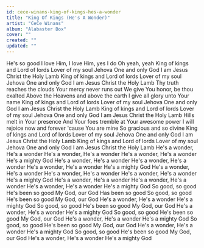 ```yaml
---
id: cece-winans-king-of-kings-hes-a-wonder
title: "King Of Kings (He's A Wonder)"
artist: "CeCe Winans"
album: "Alabaster Box"
cover: ""
created: ""
updated: ""
---
```


He's so good
I love Him, I love Him, yes I do
Oh yeah, yeah
King of kings and Lord of lords
Lover of my soul Jehova
One and only God I am
Jesus Christ the Holy Lamb
King of kings and Lord of lords
Lover of my soul Jehova
One and only God I am
Jesus Christ the Holy Lamb
Thy truth reaches the clouds
Your mercy never runs out
We give You honor, be thou exalted
Above the Heavens and above the earth
I give all glory unto Your name
King of kings and Lord of lords
Lover of my soul Jehova
One and only God I am
Jesus Christ the Holy Lamb
King of kings and Lord of lords
Lover of my soul Jehova
One and only God I am
Jesus Christ the Holy Lamb
Hills melt in Your presence
And Your foes tremble at Your awesome power
I will rejoice now and forever 'cause You are mine
So gracious and so divine
King of kings and Lord of lords
Lover of my soul Jehova
One and only God I am
Jesus Christ the Holy Lamb
King of kings and Lord of lords
Lover of my soul Jehova
One and only God I am
Jesus Christ the Holy Lamb
He's a wonder, He's a wonder
He's a wonder, He's a wonder
He's a wonder, He's a wonder
He's a mighty God
He's a wonder, He's a wonder
He's a wonder, He's a wonder
He's a wonder, He's a wonder
He's a mighty God
He's a wonder, He's a wonder
He's a wonder, He's a wonder
He's a wonder, He's a wonder
He's a mighty God
He's a wonder, He's a wonder
He's a wonder, He's a wonder
He's a wonder, He's a wonder
He's a mighty God
So good, so good
He's been so good
My God, our God
Has been so good
So good, so good
He's been so good
My God, our God
He's a wonder, He's a wonder
He's a mighty God
So good, so good
He's been so good
My God, our God
He's a wonder, He's a wonder
He's a mighty God
So good, so good
He's been so good
My God, our God
He's a wonder, He's a wonder
He's a mighty God
So good, so good
He's been so good
My God, our God
He's a wonder, He's a wonder
He's a mighty God
So good, so good
He's been so good
My God, our God
He's a wonder, He's a wonder
He's a mighty God